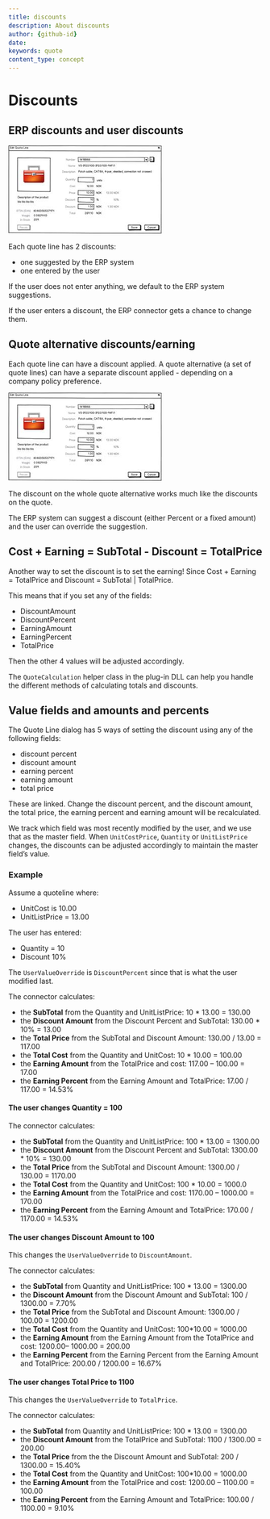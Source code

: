 ```yaml
---
title: discounts       
description: About discounts
author: {github-id}
date:
keywords: quote
content_type: concept
---
```


# Discounts

## ERP discounts and user discounts

![36][img2]

Each quote line has 2 discounts:

* one suggested by the ERP system
* one entered by the user

If the user does not enter anything, we default to the ERP system suggestions.

If the user enters a discount, the ERP connector gets a chance to change them.

## Quote alternative discounts/earning

Each quote line can have a discount applied. A quote alternative (a set of quote lines) can have a separate discount applied - depending on a company policy preference.

![28][img2]

The discount on the whole quote alternative works much like the discounts on the quote.

The ERP system can suggest a discount (either Percent or a fixed amount) and the user can override the suggestion.

## Cost + Earning = SubTotal - Discount = TotalPrice

Another way to set the discount is to set the earning! Since Cost + Earning = TotalPrice and Discount = SubTotal | TotalPrice.

This means that if you set any of the fields:

* DiscountAmount
* DiscountPercent
* EarningAmount
* EarningPercent
* TotalPrice

Then the other 4 values will be adjusted accordingly.

The `QuoteCalculation` helper class in the plug-in DLL can help you handle the different methods of calculating totals and discounts.

## Value fields and amounts and percents

The Quote Line dialog has 5 ways of setting the discount using any of the following fields:

* discount percent
* discount amount
* earning percent
* earning amount
* total price

These are linked. Change the discount percent, and the discount amount, the total price, the earning percent and earning amount will be recalculated.

We track which field was most recently modified by the user, and we use that as the master field. When `UnitCostPrice`, `Quantity` or `UnitListPrice` changes, the discounts can be adjusted accordingly to maintain the master field’s value.

### Example

Assume a quoteline where:

* UnitCost is 10.00
* UnitListPrice = 13.00

The user has entered:

* Quantity = 10
* Discount 10%

The `UserValueOverride` is `DiscountPercent` since that is what the user modified last.

The connector calculates:

* the **SubTotal** from the Quantity and UnitListPrice: 10 * 13.00 = 130.00
* the **Discount Amount** from the Discount Percent and SubTotal: 130.00 * 10% = 13.00
* the **Total Price** from the SubTotal and Discount Amount: 130.00 / 13.00 = 117.00
* the **Total Cost** from the Quantity and UnitCost: 10 * 10.00 = 100.00
* the **Earning Amount** from the TotalPrice and cost:  117.00 – 100.00 = 17.00
* the **Earning Percent** from the Earning Amount and TotalPrice:  17.00 / 117.00 = 14.53%

#### The user changes Quantity = 100

The connector calculates:

* the **SubTotal** from the Quantity and UnitListPrice: 100 * 13.00 = 1300.00
* the **Discount Amount** from the Discount Percent and SubTotal: 1300.00 * 10% = 130.00
* the **Total Price** from the SubTotal and Discount Amount: 1300.00 / 130.00 = 1170.00
* the **Total Cost** from the Quantity and UnitCost: 100 * 10.00 = 1000.0
* the **Earning Amount** from the TotalPrice and cost:  1170.00 – 1000.00 = 170.00
* the **Earning Percent** from the Earning Amount and TotalPrice: 170.00 / 1170.00 = 14.53%

#### The user changes **Discount Amount** to 100

This changes the `UserValueOverride` to `DiscountAmount`.

The connector calculates:

* the **SubTotal** from Quantity and UnitListPrice: 100 * 13.00 = 1300.00
* the **Discount Amount** from the Discount Amount and SubTotal: 100 / 1300.00 = 7.70%
* the **Total Price** from the SubTotal and Discount Amount:  1300.00 / 100.00 = 1200.00
* the **Total Cost** from the Quantity and UnitCost:  100*10.00 = 1000.00
* the **Earning Amount** from the Earning Amount from the TotalPrice and cost: 1200.00– 1000.00 = 200.00
* the **Earning Percent** from the Earning Percent from the Earning Amount and TotalPrice:  200.00 / 1200.00 = 16.67%

#### The user changes Total Price to 1100

This changes the `UserValueOverride` to `TotalPrice`.

The connector calculates:

* the **SubTotal** from Quantity and UnitListPrice: 100 * 13.00 = 1300.00
* the **Discount Amount** from the TotalPrice and SubTotal: 1100 / 1300.00 = 200.00
* the **Total Price** from the the Discount Amount and SubTotal: 200 / 1300.00 = 15.40%
* the **Total Cost** from the Quantity and UnitCost: 100*10.00 = 1000.00
* the **Earning Amount** from the TotalPrice and cost: 1200.00 – 1100.00 = 100.00
* the **Earning Percent** from the Earning Amount and TotalPrice:  100.00 / 1100.00 = 9.10%

<!-- Referenced images -->
[img2]: media/image036.jpg
